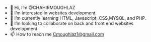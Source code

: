 - 👋 Hi, I’m @CHAHIRMOUGHLAZ
- 👀 I’m interested in websites development. 
- 🌱 I’m currently learning HTML, Javascript, CSS,MYSQL, and PHP. 
- 💞️ I’m looking to collaborate on back and front end websites development. 
- 📫 How to reach me Cmoughlaz1@gmail.com

<!---
CHAHIRMOUGHLAZ/CHAHIRMOUGHLAZ is a ✨ special ✨ repository because its `README.md` (this file) appears on your GitHub profile.
You can click the Preview link to take a look at your changes.
--->
